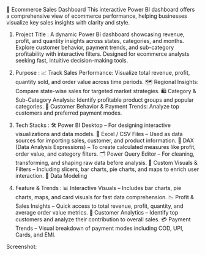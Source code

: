 🛒 Ecommerce Sales Dashboard
This interactive Power BI dashboard offers a comprehensive view of ecommerce performance, helping businesses visualize key sales insights with clarity and style.

1. Project Title :
A dynamic Power BI dashboard showcasing revenue, profit, and quantity insights across states, categories, and months. Explore customer behavior, payment trends, and sub-category profitability with interactive filters. Designed for ecommerce analysts seeking fast, intuitive decision-making tools.

2. Purpose :
📈 Track Sales Performance: Visualize total revenue, profit, quantity sold, and order value across time periods.
🗺️ Regional Insights: Compare state-wise sales for targeted market strategies.
🛍️ Category & Sub-Category Analysis: Identify profitable product groups and popular categories.
👥 Customer Behavior & Payment Trends: Analyze top customers and preferred payment modes.

3. Tech Stacks :
🛠️ Power BI Desktop – For designing interactive visualizations and data models.
📁 Excel / CSV Files – Used as data sources for importing sales, customer, and product information.
🧮 DAX (Data Analysis Expressions) – To create calculated measures like profit, order value, and category filters.
🗂️ Power Query Editor – For cleaning, transforming, and shaping raw data before analysis.
🎨 Custom Visuals & Filters – Including slicers, bar charts, pie charts, and maps to enrich user interaction.
🧠 Data Modeling

4. Feature & Trends :
📊 Interactive Visuals – Includes bar charts, pie charts, maps, and card visuals for fast data comprehension.
📉 Profit & Sales Insights – Quick access to total revenue, profit, quantity, and average order value metrics.
🧍 Customer Analytics – Identify top customers and analyze their contribution to overall sales.
💳 Payment Trends – Visual breakdown of payment modes including COD, UPI, Cards, and EMI.

Screenshot:
